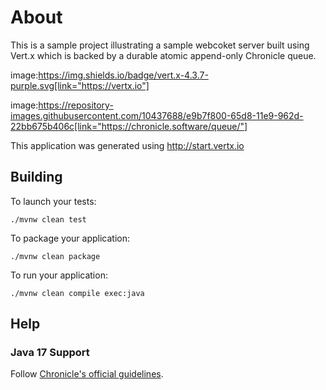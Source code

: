 # About

This is a sample project illustrating a sample webcoket server built using Vert.x which is backed by a durable atomic
append-only Chronicle queue.

image:https://img.shields.io/badge/vert.x-4.3.7-purple.svg[link="https://vertx.io"]

image:https://repository-images.githubusercontent.com/10437688/e9b7f800-65d8-11e9-962d-22bb675b406c[link="https://chronicle.software/queue/"]


This application was generated using http://start.vertx.io

## Building

To launch your tests:

```
./mvnw clean test
```

To package your application:

```
./mvnw clean package
```

To run your application:

```
./mvnw clean compile exec:java
```

## Help

### Java 17 Support
Follow [Chronicle's official guidelines](https://chronicle.software/chronicle-support-java-17/).



